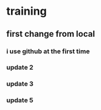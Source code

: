 # training
## first change from local
### i use github at the first time
### update 2
### update 3
### update 5
